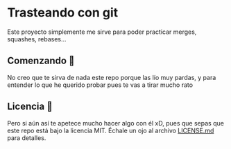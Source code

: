 # Trasteando con git

Este proyecto simplemente me sirve para poder practicar merges, squashes, rebases... 

## Comenzando 🚀

No creo que te sirva de nada este repo porque las lío muy pardas, y para entender lo que he querido probar pues te vas a tirar mucho rato

## Licencia 📄

Pero si aún así te apetece mucho hacer algo con él xD, pues que sepas que este repo está bajo la licencia MIT. Échale un ojo al archivo [LICENSE.md](LICENSE.md) para detalles.

